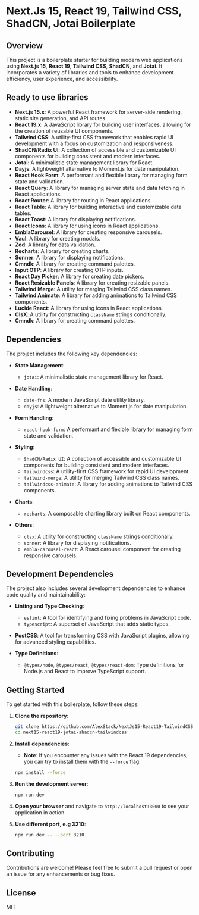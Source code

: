 # Next.Js 15, React 19, Tailwind CSS, ShadCN, Jotai Boilerplate

## Overview

This project is a boilerplate starter for building modern web applications using **Next.js 15**, **React 19**, **Tailwind CSS**, **ShadCN**, and **Jotai**. It incorporates a variety of libraries and tools to enhance development efficiency, user experience, and accessibility.

## Ready to use libraries

- **Next.js 15.x**: A powerful React framework for server-side rendering, static site generation, and API routes.
- **React 19.x**: A JavaScript library for building user interfaces, allowing for the creation of reusable UI components.
- **Tailwind CSS**: A utility-first CSS framework that enables rapid UI development with a focus on customization and responsiveness.
- **ShadCN/Radix UI**: A collection of accessible and customizable UI components for building consistent and modern interfaces.
- **Jotai**: A minimalistic state management library for React.
- **Dayjs**: A lightweight alternative to Moment.js for date manipulation.
- **React Hook Form**: A performant and flexible library for managing form state and validation.
- **React Query**: A library for managing server state and data fetching in React applications.
- **React Router**: A library for routing in React applications.
- **React Table**: A library for building interactive and customizable data tables.
- **React Toast**: A library for displaying notifications.
- **React Icons**: A library for using icons in React applications.
- **EmblaCarousel**: A library for creating responsive carousels.
- **Vaul**: A library for creating modals.
- **Zod**: A library for data validation.
- **Recharts**: A library for creating charts.
- **Sonner**: A library for displaying notifications.
- **Cmndk**: A library for creating command palettes.
- **Input OTP**: A library for creating OTP inputs.
- **React Day Picker**: A library for creating date pickers.
- **React Resizable Panels**: A library for creating resizable panels.
- **Tailwind Merge**: A utility for merging Tailwind CSS class names.
- **Tailwind Animate**: A library for adding animations to Tailwind CSS components.
- **Lucide React**: A library for using icons in React applications.
- **ClsX**: A utility for constructing `className` strings conditionally.
- **Cmndk**: A library for creating command palettes.

## Dependencies

The project includes the following key dependencies:

- **State Management**:

  - `jotai`: A minimalistic state management library for React.

- **Date Handling**:

  - `date-fns`: A modern JavaScript date utility library.
  - `dayjs`: A lightweight alternative to Moment.js for date manipulation.

- **Form Handling**:

  - `react-hook-form`: A performant and flexible library for managing form state and validation.

- **Styling**:

  - `ShadCN/Radix UI`: A collection of accessible and customizable UI components for building consistent and modern interfaces.
  - `tailwindcss`: A utility-first CSS framework for rapid UI development.
  - `tailwind-merge`: A utility for merging Tailwind CSS class names.
  - `tailwindcss-animate`: A library for adding animations to Tailwind CSS components.

- **Charts**:

  - `recharts`: A composable charting library built on React components.

- **Others**:
  - `clsx`: A utility for constructing `className` strings conditionally.
  - `sonner`: A library for displaying notifications.
  - `embla-carousel-react`: A React carousel component for creating responsive carousels.

## Development Dependencies

The project also includes several development dependencies to enhance code quality and maintainability:

- **Linting and Type Checking**:

  - `eslint`: A tool for identifying and fixing problems in JavaScript code.
  - `typescript`: A superset of JavaScript that adds static types.

- **PostCSS**: A tool for transforming CSS with JavaScript plugins, allowing for advanced styling capabilities.

- **Type Definitions**:
  - `@types/node`, `@types/react`, `@types/react-dom`: Type definitions for Node.js and React to improve TypeScript support.

## Getting Started

To get started with this boilerplate, follow these steps:

1. **Clone the repository**:

   ```bash
   git clone https://github.com/AlexStack/NextJs15-React19-TailwindCSS-ShadCN-Jotai-scaffold-boilerplate-starter.git next15-react19-jotai-shadcn-tailwindcss
   cd next15-react19-jotai-shadcn-tailwindcss
   ```

2. **Install dependencies**:

   - **Note**: If you encounter any issues with the React 19 dependencies, you can try to install them with the `--force` flag.

   ```bash
   npm install --force
   ```

3. **Run the development server**:

   ```bash
   npm run dev
   ```

4. **Open your browser** and navigate to `http://localhost:3000` to see your application in action.

5. **Use different port, e.g 3210**:

   ```bash
   npm run dev -- --port 3210
   ```

## Contributing

Contributions are welcome! Please feel free to submit a pull request or open an issue for any enhancements or bug fixes.

## License

MIT
